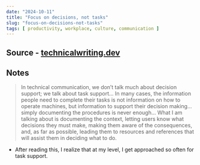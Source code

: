 ```yaml
---
date: "2024-10-11"
title: "Focus on decisions, not tasks"
slug: "focus-on-decisions-not-tasks"
tags: [ productivity, workplace, culture, communication ]
---
```




## Source - [technicalwriting.dev][1]

## Notes

> In technical communication, we don’t talk much about decision support; we talk about task support... In many cases, the information people need to complete their tasks is not information on how to operate machines, but information to support their decision making... simply documenting the procedures is never enough... What I am talking about is documenting the context, letting users know what decisions they must make, making them aware of the consequences, and, as far as possible, leading them to resources and references that will assist them in deciding what to do.

* After reading this, I realize that at my level, I get approached so often for task support.



   [1]: https://technicalwriting.dev/strategy/decisions.html
